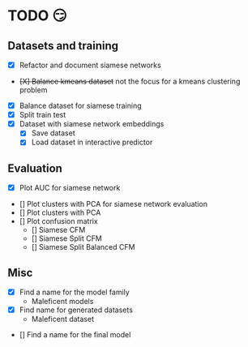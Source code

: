 # TODO :smirk:

## Datasets and training

- [X] Refactor and document siamese networks 
- ~~[X] Balance kmeans dataset~~ not the focus for a kmeans clustering problem
- [X] Balance dataset for siamese training
- [X] Split train test
- [X] Dataset with siamese network embeddings
    - [X] Save dataset
    - [X] Load dataset in interactive predictor

## Evaluation

- [X] Plot AUC for siamese network
- [] Plot clusters with PCA for siamese network evaluation
- [] Plot clusters with PCA 
- [] Plot confusion matrix
    - [] Siamese CFM
    - [] Siamese Split CFM
    - [] Siamese Split Balanced CFM

## Misc

- [X] Find a name for the model family
    - Maleficent models
- [X] Find name for generated datasets
    - Maleficent dataset
- [] Find a name for the final model